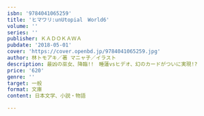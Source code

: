 ```yaml
---
isbn: '9784041065259'
title: 'ヒマワリ:unUtopial　World6'
volume: ''
series: ''
publisher: ＫＡＤＯＫＡＷＡ
pubdate: '2018-05-01'
cover: 'https://cover.openbd.jp/9784041065259.jpg'
author: 林トモアキ／著 マニャ子／イラスト
description: 最凶の巫女、降臨!!　睡蓮vsヒデオ、幻のカードがついに実現!?
price: '620'
genre: ''
target: 一般
format: 文庫
content: 日本文学、小説・物語

---
```

